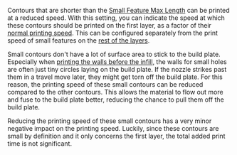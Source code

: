 Contours that are shorter than the [Small Feature Max Length](small_feature_max_length.md) can be printed at a reduced speed. With this setting, you can indicate the speed at which these contours should be printed on the first layer, as a factor of their [normal printing speed](../speed/speed_wall.md). This can be configured separately from the print speed of small features on the [rest of the layers](small_feature_speed_factor.md).

Small contours don't have a lot of surface area to stick to the build plate. Especially when [printing the walls before the infill](../infill/infill_before_walls.md), the walls for small holes are often just tiny circles laying on the build plate. If the nozzle strikes past them in a travel move later, they might get torn off the build plate. For this reason, the printing speed of these small contours can be reduced compared to the other contours. This allows the material to flow out more and fuse to the build plate better, reducing the chance to pull them off the build plate.

Reducing the printing speed of these small contours has a very minor negative impact on the printing speed. Luckily, since these contours are small by definition and it only concerns the first layer, the total added print time is not significant.